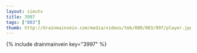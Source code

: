 ```yaml
--- 
layout: sieutv
title: 3997
tags: ["003"]
thumb: http://drainmainvein.com/media/videos/tmb/000/003/997/player.jpg
---
```

{% include drainmainvein key="3997" %} 
